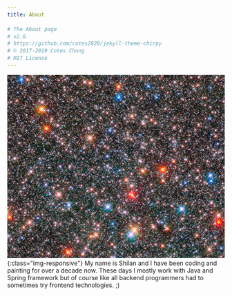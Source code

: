 ```yaml
---
title: About

# The About page
# v2.0
# https://github.com/cotes2020/jekyll-theme-chirpy
# © 2017-2019 Cotes Chung
# MIT License
---
```

![milky way galaxy](/assets/img/galaxy.png){:class="img-responsive"} 
My name is Shilan and I have been coding and painting for over a decade now.
These days I mostly work with Java and Spring framework but of course like all backend programmers
had to sometimes try frontend technologies. ;)

 
